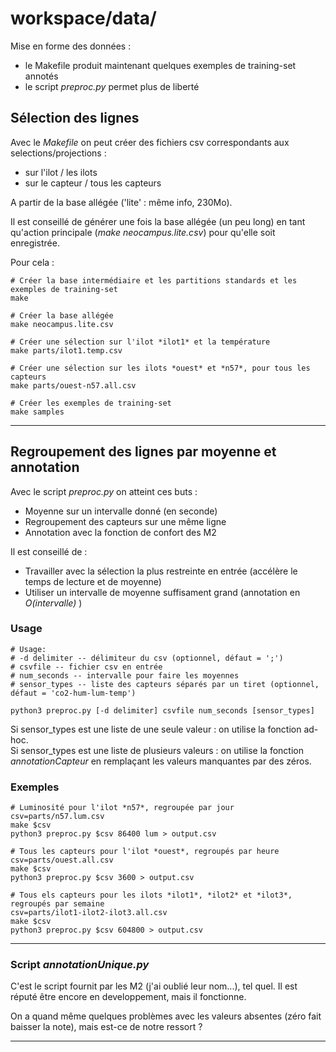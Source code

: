 # workspace/data/

Mise en forme des données :

 - le Makefile produit maintenant quelques exemples de training-set annotés
 - le script *preproc.py* permet plus de liberté

## Sélection des lignes

Avec le *Makefile* on peut créer des fichiers csv correspondants aux selections/projections :

 - sur l'ilot / les ilots
 - sur le capteur / tous les capteurs

A partir de la base allégée ('lite' : même info, 230Mo).

Il est conseillé de générer une fois la base allégée (un peu long) en tant qu'action principale (*make neocampus.lite.csv*)
pour qu'elle soit enregistrée.

Pour cela :

	# Créer la base intermédiaire et les partitions standards et les exemples de training-set
	make
	
	# Créer la base allégée
	make neocampus.lite.csv
	
	# Créer une sélection sur l'ilot *ilot1* et la température
	make parts/ilot1.temp.csv
	
	# Créer une sélection sur les ilots *ouest* et *n57*, pour tous les capteurs
	make parts/ouest-n57.all.csv
	
	# Créer les exemples de training-set
	make samples


---

## Regroupement des lignes par moyenne et annotation

Avec le script *preproc.py* on atteint ces buts :

 - Moyenne sur un intervalle donné (en seconde)
 - Regroupement des capteurs sur une même ligne
 - Annotation avec la fonction de confort des M2

Il est conseillé de :

 - Travailler avec la sélection la plus restreinte en entrée (accélère le temps de lecture et de moyenne)
 - Utiliser un intervalle de moyenne suffisament grand (annotation en *O(intervalle)* )


### Usage

	# Usage:
	# -d delimiter -- délimiteur du csv (optionnel, défaut = ';')
	# csvfile -- fichier csv en entrée
	# num_seconds -- intervalle pour faire les moyennes
	# sensor_types -- liste des capteurs séparés par un tiret (optionnel, défaut = 'co2-hum-lum-temp')

	python3 preproc.py [-d delimiter] csvfile num_seconds [sensor_types]


Si sensor_types est une liste de une seule valeur : on utilise la fonction ad-hoc.  
Si sensor_types est une liste de plusieurs valeurs : on utilise la fonction *annotationCapteur* en remplaçant les valeurs manquantes par des zéros.

### Exemples

	# Luminosité pour l'ilot *n57*, regroupée par jour
	csv=parts/n57.lum.csv
	make $csv
	python3 preproc.py $csv 86400 lum > output.csv
	
	# Tous les capteurs pour l'ilot *ouest*, regroupés par heure
	csv=parts/ouest.all.csv
	make $csv
	python3 preproc.py $csv 3600 > output.csv

	# Tous els capteurs pour les ilots *ilot1*, *ilot2* et *ilot3*, regroupés par semaine
	csv=parts/ilot1-ilot2-ilot3.all.csv
	make $csv
	python3 preproc.py $csv 604800 > output.csv

---


### Script *annotationUnique.py*

C'est le script fournit par les M2 (j'ai oublié leur nom...), tel quel. Il est réputé être encore en developpement, mais il fonctionne.  

On a quand même quelques problèmes avec les valeurs absentes (zéro fait baisser la note), mais est-ce de notre ressort ?

---

